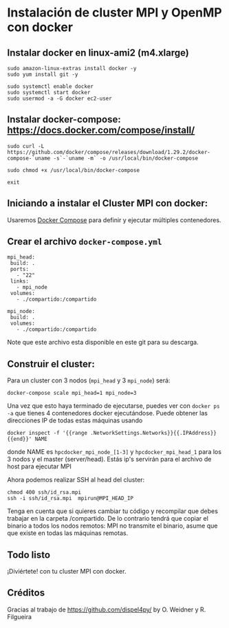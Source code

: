 # Instalación de cluster MPI y OpenMP con docker

## Instalar docker en linux-ami2 (m4.xlarge)

    sudo amazon-linux-extras install docker -y
    sudo yum install git -y

    sudo systemctl enable docker
    sudo systemctl start docker
    sudo usermod -a -G docker ec2-user

## Instalar docker-compose: https://docs.docker.com/compose/install/

    sudo curl -L https://github.com/docker/compose/releases/download/1.29.2/docker-compose-`uname -s`-`uname -m` -o /usr/local/bin/docker-compose
 
    sudo chmod +x /usr/local/bin/docker-compose

    exit

## Iniciando a instalar el Cluster MPI con docker:

Usaremos [Docker Compose](https://docs.docker.com/compose/) para definir y ejecutar múltiples contenedores. 
 
## Crear el archivo `docker-compose.yml`
 
   ```
mpi_head:
    build: .
    ports: 
      - "22"
    links: 
      - mpi_node
    volumes:
      - ./compartido:/compartido

mpi_node:
    build: .
    volumes:
      - ./compartido:/compartido

   ```
Note que este archivo esta disponible en este git para su descarga.
 
## Construir el cluster:

Para un cluster con 3 nodos (`mpi_head` y 3 `mpi_node`) será:

    docker-compose scale mpi_head=1 mpi_node=3 

Una vez que esto haya terminado de ejecutarse, puedes ver con `docker ps -a` que tienes 4 contenedores docker ejecutándose.  Puede obtener las direcciones IP de todas estas máquinas usando

    docker inspect -f '{{range .NetworkSettings.Networks}}{{.IPAddress}}{{end}}' NAME

donde NAME es `hpcdocker_mpi_node_[1-3]` y `hpcdocker_mpi_head_1` para los 3 nodos y el master (server/head).  Estás ip's servirán para el archivo de host para ejecutar MPI

Ahora podemos realizar SSH al head del cluster:

```
chmod 400 ssh/id_rsa.mpi
ssh -i ssh/id_rsa.mpi  mpirun@MPI_HEAD_IP
```

Tenga en cuenta que si quieres cambiar tu código y recompilar que debes trabajar en la carpeta /compartido.  De lo contrario tendrá que copiar el binario a todos los nodos remotos:  MPI no transmite el binario, asume que que existe en todas las máquinas remotas.  

## Todo listo
¡Diviértete! con tu cluster MPI con docker. 

## Créditos
Gracias al trabajo de https://github.com/dispel4py/ by O. Weidner y R. Filgueira
